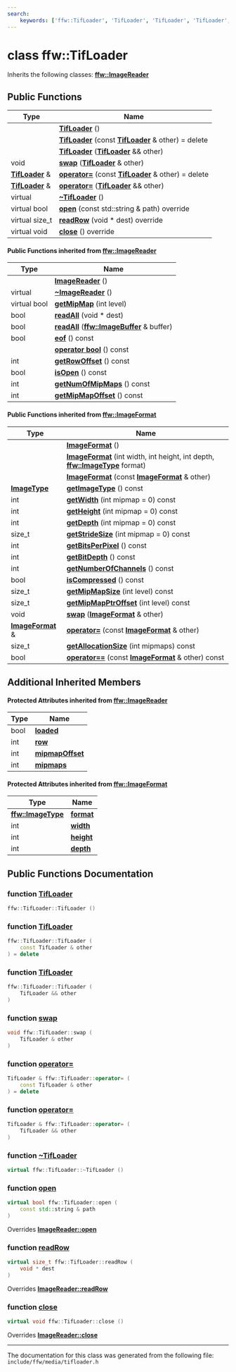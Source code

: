 ```yaml
---
search:
    keywords: ['ffw::TifLoader', 'TifLoader', 'TifLoader', 'TifLoader', 'swap', 'operator=', 'operator=', '~TifLoader', 'open', 'readRow', 'close', 'ImageReader', '~ImageReader', 'open', 'close', 'readRow', 'getMipMap', 'readAll', 'readAll', 'eof', 'operator bool', 'getRowOffset', 'isOpen', 'getNumOfMipMaps', 'getMipMapOffset', 'ImageFormat', 'ImageFormat', 'ImageFormat', 'getImageType', 'getWidth', 'getHeight', 'getDepth', 'getStrideSize', 'getBitsPerPixel', 'getBitDepth', 'getNumberOfChannels', 'isCompressed', 'getMipMapSize', 'getMipMapPtrOffset', 'swap', 'operator=', 'getAllocationSize', 'operator==']
---
```


# class ffw::TifLoader



Inherits the following classes: **[ffw::ImageReader](classffw_1_1_image_reader.md)**

## Public Functions

|Type|Name|
|-----|-----|
||[**TifLoader**](classffw_1_1_tif_loader.md#1a86d13b948cd54a6db84cb7e84843d3d6) () |
||[**TifLoader**](classffw_1_1_tif_loader.md#1ab3aae809cde9470ec86b346a5e8510cf) (const **[TifLoader](classffw_1_1_tif_loader.md)** & other) = delete |
||[**TifLoader**](classffw_1_1_tif_loader.md#1a614ce0e933cd514e884900abf7f5cb25) (**[TifLoader](classffw_1_1_tif_loader.md)** && other) |
|void|[**swap**](classffw_1_1_tif_loader.md#1ac81fbe7a7fa8bfb28bf61ee84e0138ca) (**[TifLoader](classffw_1_1_tif_loader.md)** & other) |
|**[TifLoader](classffw_1_1_tif_loader.md)** &|[**operator=**](classffw_1_1_tif_loader.md#1a0a7b5701a1a9e8e2636031187c571ef6) (const **[TifLoader](classffw_1_1_tif_loader.md)** & other) = delete |
|**[TifLoader](classffw_1_1_tif_loader.md)** &|[**operator=**](classffw_1_1_tif_loader.md#1aaf010032cbbcbe7c9121b4d006ec3bb2) (**[TifLoader](classffw_1_1_tif_loader.md)** && other) |
|virtual |[**~TifLoader**](classffw_1_1_tif_loader.md#1aa64271c49c1001fa4353288887c138da) () |
|virtual bool|[**open**](classffw_1_1_tif_loader.md#1a491fe2b1c834592ef9996a77e478bd47) (const std::string & path) override |
|virtual size\_t|[**readRow**](classffw_1_1_tif_loader.md#1a660d8761c84c97af92b79a320f99d9af) (void \* dest) override |
|virtual void|[**close**](classffw_1_1_tif_loader.md#1a2b3efef5b09e9c44973616249c1ac1c7) () override |


#### Public Functions inherited from [ffw::ImageReader](classffw_1_1_image_reader.md)

|Type|Name|
|-----|-----|
||[**ImageReader**](classffw_1_1_image_reader.md#1aa8c4726989a7fa3a5cdeee4141ec69f1) () |
|virtual |[**~ImageReader**](classffw_1_1_image_reader.md#1a84fd72d1a2d7474d727b21745eab497b) () |
|virtual bool|[**getMipMap**](classffw_1_1_image_reader.md#1a9b243ebae163d4ad5b29e5df1d48b93d) (int level) |
|bool|[**readAll**](classffw_1_1_image_reader.md#1a4b8358fa73e99ab21911ea25071e993c) (void \* dest) |
|bool|[**readAll**](classffw_1_1_image_reader.md#1aee930a79534e0a24db03d5974cd5a829) (**[ffw::ImageBuffer](classffw_1_1_image_buffer.md)** & buffer) |
|bool|[**eof**](classffw_1_1_image_reader.md#1a5fd58d19c67ad4417e168c46af91cfbd) () const |
||[**operator bool**](classffw_1_1_image_reader.md#1a227735bc9d3f0ea6ea9987a8e88c84f5) () const |
|int|[**getRowOffset**](classffw_1_1_image_reader.md#1aa04e2077f3b95d4f1c8e7d1e1893eb71) () const |
|bool|[**isOpen**](classffw_1_1_image_reader.md#1a9eceacdc6b3cd1a48e96bb0e67c66319) () const |
|int|[**getNumOfMipMaps**](classffw_1_1_image_reader.md#1a08b74fdbfd615976290da9fbc6765457) () const |
|int|[**getMipMapOffset**](classffw_1_1_image_reader.md#1afeaa3abd68a0485f72f73608fd7e84a4) () const |


#### Public Functions inherited from [ffw::ImageFormat](classffw_1_1_image_format.md)

|Type|Name|
|-----|-----|
||[**ImageFormat**](classffw_1_1_image_format.md#1a5c2552e2129595fdb74923e00f3f51e1) () |
||[**ImageFormat**](classffw_1_1_image_format.md#1a0d214d9324cce891461d07b30be64c34) (int width, int height, int depth, **[ffw::ImageType](namespaceffw.md#1a92226423d9aa0edfe0ca1dde2141e028)** format) |
||[**ImageFormat**](classffw_1_1_image_format.md#1a292f274f857b9da281b9ccb17d07b9ef) (const **[ImageFormat](classffw_1_1_image_format.md)** & other) |
|**[ImageType](namespaceffw.md#1a92226423d9aa0edfe0ca1dde2141e028)**|[**getImageType**](classffw_1_1_image_format.md#1a1bb0e2d7c7916dc840516e97b0fe27d1) () const |
|int|[**getWidth**](classffw_1_1_image_format.md#1af8aa5a20fe893f3289a26b1bc52c1a43) (int mipmap = 0) const |
|int|[**getHeight**](classffw_1_1_image_format.md#1a73e22a919bf12a2207d65496398a6a5f) (int mipmap = 0) const |
|int|[**getDepth**](classffw_1_1_image_format.md#1ae162bf4b48f3dd2e2d7739c927a779b8) (int mipmap = 0) const |
|size\_t|[**getStrideSize**](classffw_1_1_image_format.md#1a55de6ea2325fc284e2fbd027146a53ee) (int mipmap = 0) const |
|int|[**getBitsPerPixel**](classffw_1_1_image_format.md#1a4926378546cb727ad4930fa5797ddd83) () const |
|int|[**getBitDepth**](classffw_1_1_image_format.md#1a07c9771437ef7bfaabe3f51164a99eac) () const |
|int|[**getNumberOfChannels**](classffw_1_1_image_format.md#1a388b531a9ea109266cfc2509e79f6751) () const |
|bool|[**isCompressed**](classffw_1_1_image_format.md#1a6c4430f5cfc51120bfc04008bcdb6210) () const |
|size\_t|[**getMipMapSize**](classffw_1_1_image_format.md#1ac8967d7bd7b6b300e2a8c3ff6b6dfd88) (int level) const |
|size\_t|[**getMipMapPtrOffset**](classffw_1_1_image_format.md#1a95be015bde6130bcf6d27472b74f555e) (int level) const |
|void|[**swap**](classffw_1_1_image_format.md#1a1f855dd5b248274b53766a81102d583d) (**[ImageFormat](classffw_1_1_image_format.md)** & other) |
|**[ImageFormat](classffw_1_1_image_format.md)** &|[**operator=**](classffw_1_1_image_format.md#1a69b46ddfe7e8768658602003530bac23) (const **[ImageFormat](classffw_1_1_image_format.md)** & other) |
|size\_t|[**getAllocationSize**](classffw_1_1_image_format.md#1a6e0eb8d724ec7ee0195ee8f25cf92ff3) (int mipmaps) const |
|bool|[**operator==**](classffw_1_1_image_format.md#1a859ea5ac46aee7a01817dcaca12a18bd) (const **[ImageFormat](classffw_1_1_image_format.md)** & other) const |


## Additional Inherited Members

#### Protected Attributes inherited from [ffw::ImageReader](classffw_1_1_image_reader.md)

|Type|Name|
|-----|-----|
|bool|[**loaded**](classffw_1_1_image_reader.md#1a59264aeb0286d25bd9e11ca68db53030)|
|int|[**row**](classffw_1_1_image_reader.md#1a4d4caf860786d419663b33f126416890)|
|int|[**mipmapOffset**](classffw_1_1_image_reader.md#1a35b39bd82926d24d8c52c2ce17532a4e)|
|int|[**mipmaps**](classffw_1_1_image_reader.md#1ab65ec798fc33d05864eeafd2d6e123fb)|


#### Protected Attributes inherited from [ffw::ImageFormat](classffw_1_1_image_format.md)

|Type|Name|
|-----|-----|
|**[ffw::ImageType](namespaceffw.md#1a92226423d9aa0edfe0ca1dde2141e028)**|[**format**](classffw_1_1_image_format.md#1a00569cba5e7d8df7582554718f908d7e)|
|int|[**width**](classffw_1_1_image_format.md#1a1a26d9b05851d073858b34ccabc40a79)|
|int|[**height**](classffw_1_1_image_format.md#1a7c62585ac46e6fc7c3fe6efab59cfd4c)|
|int|[**depth**](classffw_1_1_image_format.md#1a128894191ad04073b44663b8541f97aa)|


## Public Functions Documentation

### function <a id="1a86d13b948cd54a6db84cb7e84843d3d6" href="#1a86d13b948cd54a6db84cb7e84843d3d6">TifLoader</a>

```cpp
ffw::TifLoader::TifLoader ()
```



### function <a id="1ab3aae809cde9470ec86b346a5e8510cf" href="#1ab3aae809cde9470ec86b346a5e8510cf">TifLoader</a>

```cpp
ffw::TifLoader::TifLoader (
    const TifLoader & other
) = delete
```



### function <a id="1a614ce0e933cd514e884900abf7f5cb25" href="#1a614ce0e933cd514e884900abf7f5cb25">TifLoader</a>

```cpp
ffw::TifLoader::TifLoader (
    TifLoader && other
)
```



### function <a id="1ac81fbe7a7fa8bfb28bf61ee84e0138ca" href="#1ac81fbe7a7fa8bfb28bf61ee84e0138ca">swap</a>

```cpp
void ffw::TifLoader::swap (
    TifLoader & other
)
```



### function <a id="1a0a7b5701a1a9e8e2636031187c571ef6" href="#1a0a7b5701a1a9e8e2636031187c571ef6">operator=</a>

```cpp
TifLoader & ffw::TifLoader::operator= (
    const TifLoader & other
) = delete
```



### function <a id="1aaf010032cbbcbe7c9121b4d006ec3bb2" href="#1aaf010032cbbcbe7c9121b4d006ec3bb2">operator=</a>

```cpp
TifLoader & ffw::TifLoader::operator= (
    TifLoader && other
)
```



### function <a id="1aa64271c49c1001fa4353288887c138da" href="#1aa64271c49c1001fa4353288887c138da">~TifLoader</a>

```cpp
virtual ffw::TifLoader::~TifLoader ()
```



### function <a id="1a491fe2b1c834592ef9996a77e478bd47" href="#1a491fe2b1c834592ef9996a77e478bd47">open</a>

```cpp
virtual bool ffw::TifLoader::open (
    const std::string & path
)
```

Overrides **[ImageReader::open](classffw_1_1_image_reader.md#1a7155f92f0f65eec33d9204ff4a63a518)**


### function <a id="1a660d8761c84c97af92b79a320f99d9af" href="#1a660d8761c84c97af92b79a320f99d9af">readRow</a>

```cpp
virtual size_t ffw::TifLoader::readRow (
    void * dest
)
```

Overrides **[ImageReader::readRow](classffw_1_1_image_reader.md#1a4a172a49d03b415e5c0bb535af9599c9)**


### function <a id="1a2b3efef5b09e9c44973616249c1ac1c7" href="#1a2b3efef5b09e9c44973616249c1ac1c7">close</a>

```cpp
virtual void ffw::TifLoader::close ()
```

Overrides **[ImageReader::close](classffw_1_1_image_reader.md#1aab601ee6de85c082b72214ed816d4c4d)**




----------------------------------------
The documentation for this class was generated from the following file: `include/ffw/media/tifloader.h`
